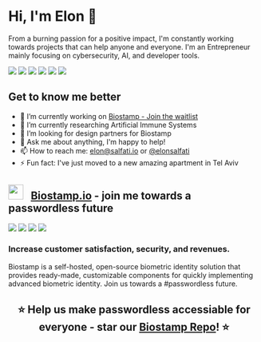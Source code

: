 # Hi, I'm Elon 👋

From a burning passion for a positive impact, I'm constantly working towards projects that can help anyone and everyone. I'm an Entrepreneur mainly focusing on cybersecurity, AI, and developer tools.

[<img src="https://img.shields.io/badge/github-%23333333.svg?&style=for-the-badge&logo=github&logoColor=white" />](https://github.com/elonsalfati)
[<img src="https://img.shields.io/badge/twitter-%231DA1F2.svg?&style=for-the-badge&logo=twitter&logoColor=white" />](https://twitter.com/elonsalfati)
[<img src="https://img.shields.io/badge/linkedin-%230077B5.svg?&style=for-the-badge&logo=linkedin&logoColor=white" />](https://www.linkedin.com/in/elonsalfati)
[<img src="https://img.shields.io/badge/gmail-%23c14438.svg?&style=for-the-badge&logo=gmail&logoColor=white" />](mailto:elon@salfati.io)
[<img src="https://img.shields.io/badge/DEV.TO-%230A0A0A.svg?&style=for-the-badge&logo=dev-dot-to&logoColor=white" />](https://dev.to/elonsalfati)
[<img src="https://img.shields.io/badge/buymeacoffee-%23FCDD00.svg?&style=for-the-badge&logo=buymeacoffee&logoColor=white" />](https://www.buymeacoffee.com/elonsalfati)


## Get to know me better
- 🔭 I’m currently working on [Biostamp - Join the waitlist](https://share-eu1.hsforms.com/1sUdHi1sqSUmwKaS9BuXfmgew3dz)
- 🌱 I’m currently researching Artificial Immune Systems
- 🤔 I’m looking for design partners for Biostamp
- 💬 Ask me about anything, I'm happy to help!
- 📫 How to reach me: [elon@salfati.io](mailto:elon@salfati.io) or [@elonsalfati](https://twitter.com/elonsalfati)
- ⚡ Fun fact: I've just moved to a new amazing apartment in Tel Aviv

## <img src="https://biostamp.io/favicon.svg" width="30px" /> &nbsp; [Biostamp.io](https://biostamp.io) - join me towards a passwordless future
[<img src="https://img.shields.io/badge/github-%23333333.svg?&style=for-the-badge&logo=github&logoColor=white" />](https://github.com/biostamp/biostamp)
[<img src="https://img.shields.io/badge/twitter-%231DA1F2.svg?&style=for-the-badge&logo=twitter&logoColor=white" />](https://twitter.com/biostamp_io)
[<img src="https://img.shields.io/badge/biostamp-%23FFD369.svg?&style=for-the-badge&logo=website&logoColor=white" />](https://biostamp.io)
[<img src="https://img.shields.io/badge/join the waitlist-%23FFD369.svg?&style=for-the-badge&logo=website&logoColor=white" />](https://share-eu1.hsforms.com/1sUdHi1sqSUmwKaS9BuXfmgew3dz)

### Increase customer satisfaction, security, and revenues.

Biostamp is a self-hosted, open-source biometric identity solution that provides ready-made, customizable components for quickly implementing advanced biometric identity. Join us towards a #passwordless future.

<h2 align="center">
  ⭐️ Help us make passwordless accessiable for everyone - star our <a href="https://github.com/biostamp/biostamp">Biostamp Repo</a>! ⭐️
 </h2>

<!--

<div align="center">
  <img width="55%" alt="elonsalfati's github stats" src="https://github-readme-stats.vercel.app/api?username=elonsalfati&show_icons=true&hide_border=true" />
</div>

<p align="center"> 
  Visitor count<br>
  <img src="https://profile-counter.glitch.me/elonsalfati/count.svg" />
</p>

<p align="center">
  <b>Thanks For Visiting My Profile ❤️</b>
</p>

-->
